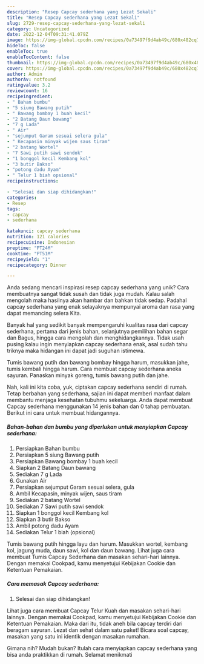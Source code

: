 ```yaml
---
description: "Resep Capcay sederhana yang Lezat Sekali"
title: "Resep Capcay sederhana yang Lezat Sekali"
slug: 2729-resep-capcay-sederhana-yang-lezat-sekali
category: Uncategorized
date: 2022-12-04T09:31:41.079Z
image: https://img-global.cpcdn.com/recipes/0a73497f9d4ab49c/680x482cq70/capcay-sederhana-foto-resep-utama.jpg
hideToc: false
enableToc: true
enableTocContent: false
thumbnail: https://img-global.cpcdn.com/recipes/0a73497f9d4ab49c/680x482cq70/capcay-sederhana-foto-resep-utama.jpg
cover: https://img-global.cpcdn.com/recipes/0a73497f9d4ab49c/680x482cq70/capcay-sederhana-foto-resep-utama.jpg
author: Admin
authorAv: notfound
ratingvalue: 3.2
reviewcount: 16
recipeingredient:
- " Bahan bumbu"
- "5 siung Bawang putih"
- " Bawang bombay 1 buah kecil"
- "2 Batang Daun bawang"
- "7 g Lada"
- " Air"
- "sejumput Garam sesuai selera gula"
- " Kecapasin minyak wijen saus tiram"
- "2 batang Wortel"
- "7 Sawi putih sawi sendok"
- "1 bonggol kecil Kembang kol"
- "3 butir Bakso"
- "potong dadu Ayam"
- " Telur 1 biah opsional"
recipeinstructions:

- "Selesai dan siap dihidangkan!"
categories:
- Resep
tags:
- capcay
- sederhana

katakunci: capcay sederhana 
nutrition: 121 calories
recipecuisine: Indonesian
preptime: "PT24M"
cooktime: "PT51M"
recipeyield: "1"
recipecategory: Dinner

---
```





Anda sedang mencari inspirasi resep capcay sederhana yang unik? Cara membuatnya sangat tidak susah dan tidak juga mudah. Kalau salah mengolah maka hasilnya akan hambar dan bahkan tidak sedap. Padahal capcay sederhana yang enak selayaknya mempunyai aroma dan rasa yang dapat memancing selera Kita.





Banyak hal yang sedikit banyak mempengaruhi kualitas rasa dari capcay sederhana, pertama dari jenis bahan, selanjutnya pemilihan bahan segar dan Bagus, hingga cara mengolah dan menghidangkannya. Tidak usah pusing kalau ingin menyiapkan capcay sederhana enak,      asal sudah tahu triknya maka hidangan ini dapat jadi suguhan istimewa.














Tumis bawang putih dan bawang bombay hingga harum, masukkan jahe, tumis kembali hingga harum. Cara membuat capcay sederhana aneka sayuran. Panaskan minyak goreng, tumis bawang putih dan jahe.






Nah, kali ini kita coba, yuk, ciptakan capcay sederhana sendiri di rumah. Tetap berbahan yang sederhana, sajian ini dapat memberi manfaat dalam membantu menjaga kesehatan tubuhmu sekeluarga. Anda dapat membuat Capcay sederhana menggunakan 14 jenis bahan dan 0 tahap pembuatan. Berikut ini cara untuk membuat hidangannya.

<!--inarticleads1-->

##### Bahan-bahan dan bumbu yang diperlukan untuk menyiapkan Capcay sederhana:

1. Persiapkan  Bahan bumbu
1. Persiapkan 5 siung Bawang putih
1. Persiapkan  Bawang bombay 1 buah kecil
1. Siapkan 2 Batang Daun bawang
1. Sediakan 7 g Lada
1. Gunakan  Air
1. Persiapkan sejumput Garam sesuai selera, gula
1. Ambil  Kecapasin, minyak wijen, saus tiram
1. Sediakan 2 batang Wortel
1. Sediakan 7 Sawi putih sawi sendok
1. Siapkan 1 bonggol kecil Kembang kol
1. Siapkan 3 butir Bakso
1. Ambil potong dadu Ayam
1. Sediakan  Telur 1 biah (opsional)


Tumis bawang putih hingga layu dan harum. Masukkan wortel, kembang kol, jagung muda, daun sawi, kol dan daun bawang. Lihat juga cara membuat Tumis Capcay Sederhana dan masakan sehari-hari lainnya. Dengan memakai Cookpad, kamu menyetujui Kebijakan Cookie dan Ketentuan Pemakaian. 

<!--inarticleads2-->

##### Cara memasak Capcay sederhana:


1. Selesai dan siap dihidangkan!

Lihat juga cara membuat Capcay Telur Kuah dan masakan sehari-hari lainnya. Dengan memakai Cookpad, kamu menyetujui Kebijakan Cookie dan Ketentuan Pemakaian. Maka dari itu, tidak aneh bila capcay terdiri dari beragam sayuran. Lezat dan sehat dalam satu paket! Bicara soal capcay, masakan yang satu ini identik dengan masakan rumahan. 

Gimana nih? Mudah bukan? Itulah cara menyiapkan capcay sederhana yang bisa anda praktikkan di rumah. Selamat menikmati
